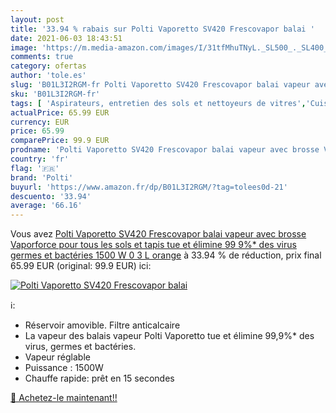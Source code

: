 ```yaml
---
layout: post
title: '33.94 % rabais sur Polti Vaporetto SV420 Frescovapor balai '
date: 2021-06-03 18:43:51
image: 'https://m.media-amazon.com/images/I/31tfMhuTNyL._SL500_._SL400_.jpg'
comments: true
category: ofertas
author: 'tole.es'
slug: 'B01L3I2RGM-fr Polti Vaporetto SV420 Frescovapor balai vapeur avec brosse...'
sku: 'B01L3I2RGM-fr'
tags: [ 'Aspirateurs, entretien des sols et nettoyeurs de vitres','Cuisine et Maison','Nettoyeurs Vapeur et Polisseuses sol','Nettoyeurs vapeur électriques','polti', ]
actualPrice: 65.99 EUR
currency: EUR
price: 65.99
comparePrice: 99.9 EUR
prodname: 'Polti Vaporetto SV420 Frescovapor balai vapeur avec brosse Vaporforce  pour tous les sols et tapis  tue et élimine 99 9%* des virus  germes et bactéries  1500 W  0 3 L  orange'
country: 'fr'
flag: '🇫🇷'
brand: 'Polti'
buyurl: 'https://www.amazon.fr/dp/B01L3I2RGM/?tag=tolees0d-21'
descuento: '33.94'
average: '66.16'
---
```


Vous avez [Polti Vaporetto SV420 Frescovapor balai vapeur avec brosse Vaporforce  pour tous les sols et tapis  tue et élimine 99 9%* des virus  germes et bactéries  1500 W  0 3 L  orange](https://www.amazon.fr/dp/B01L3I2RGM/?tag=tolees0d-21)  à  33.94 % de réduction, prix final  65.99 EUR (original: 99.9 EUR) ici:

[![Polti Vaporetto SV420 Frescovapor balai ](https://m.media-amazon.com/images/I/31tfMhuTNyL._SL500_._SL400_.jpg)](https://www.amazon.fr/dp/B01L3I2RGM/?tag=tolees0d-21)

ℹ️:

- Réservoir amovible. Filtre anticalcaire
- La vapeur des balais vapeur Polti Vaporetto tue et élimine 99,9%* des virus, germes et bactéries.
- Vapeur réglable
- Puissance : 1500W
- Chauffe rapide: prêt en 15 secondes

[🛒 Achetez-le maintenant!!](https://www.amazon.fr/dp/B01L3I2RGM/?tag=tolees0d-21)
